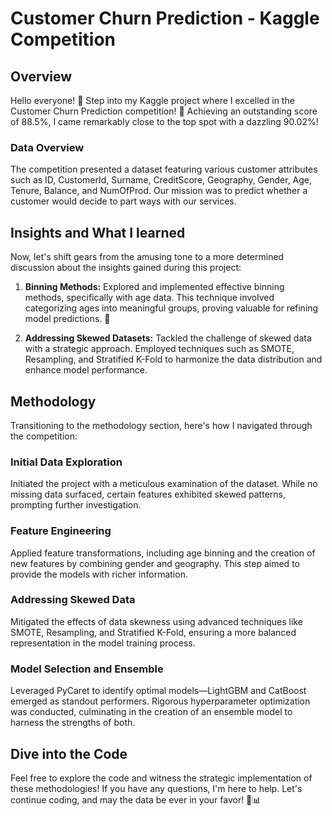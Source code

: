 # Customer Churn Prediction - Kaggle Competition

## Overview

Hello everyone! 👋 Step into my Kaggle project where I excelled in the Customer Churn Prediction competition! 🚀 Achieving an outstanding score of 88.5%, I came remarkably close to the top spot with a dazzling 90.02%!

### Data Overview

The competition presented a dataset featuring various customer attributes such as ID, CustomerId, Surname, CreditScore, Geography, Gender, Age, Tenure, Balance, and NumOfProd. Our mission was to predict whether a customer would decide to part ways with our services.

## Insights and What I learned

Now, let's shift gears from the amusing tone to a more determined discussion about the insights gained during this project:

1. **Binning Methods:**
   Explored and implemented effective binning methods, specifically with age data. This technique involved categorizing ages into meaningful groups, proving valuable for refining model predictions. 🎩

2. **Addressing Skewed Datasets:**
   Tackled the challenge of skewed data with a strategic approach. Employed techniques such as SMOTE, Resampling, and Stratified K-Fold to harmonize the data distribution and enhance model performance.

## Methodology

Transitioning to the methodology section, here's how I navigated through the competition:

### Initial Data Exploration
Initiated the project with a meticulous examination of the dataset. While no missing data surfaced, certain features exhibited skewed patterns, prompting further investigation.

### Feature Engineering
Applied feature transformations, including age binning and the creation of new features by combining gender and geography. This step aimed to provide the models with richer information.

### Addressing Skewed Data
Mitigated the effects of data skewness using advanced techniques like SMOTE, Resampling, and Stratified K-Fold, ensuring a more balanced representation in the model training process.

### Model Selection and Ensemble
Leveraged PyCaret to identify optimal models—LightGBM and CatBoost emerged as standout performers. Rigorous hyperparameter optimization was conducted, culminating in the creation of an ensemble model to harness the strengths of both.

## Dive into the Code

Feel free to explore the code and witness the strategic implementation of these methodologies! If you have any questions, I'm here to help. Let's continue coding, and may the data be ever in your favor! 🚀📊
